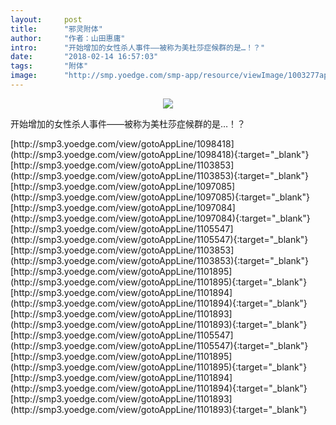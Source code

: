 ```yaml
---
layout:     post
title:      "邪灵附体"
author:     "作者：山田惠庸"
intro:      "开始增加的女性杀人事件——被称为美杜莎症候群的是…！？"
date:       "2018-02-14 16:57:03"
tags:       "附体"
image:      "http://smp.yoedge.com/smp-app/resource/viewImage/1003277appline.png"
---
```

<div style="text-align: center">
<p><img src="http://smp.yoedge.com/smp-app/resource/viewImage/1003277appline.png"/></p>
</div>
<p class="post-meta">
<span>开始增加的女性杀人事件——被称为美杜莎症候群的是…！？</span>
</p>
[http://smp3.yoedge.com/view/gotoAppLine/1098418](http://smp3.yoedge.com/view/gotoAppLine/1098418){:target="_blank"}
[http://smp3.yoedge.com/view/gotoAppLine/1103853](http://smp3.yoedge.com/view/gotoAppLine/1103853){:target="_blank"}
[http://smp3.yoedge.com/view/gotoAppLine/1097085](http://smp3.yoedge.com/view/gotoAppLine/1097085){:target="_blank"}
[http://smp3.yoedge.com/view/gotoAppLine/1097084](http://smp3.yoedge.com/view/gotoAppLine/1097084){:target="_blank"}
[http://smp3.yoedge.com/view/gotoAppLine/1105547](http://smp3.yoedge.com/view/gotoAppLine/1105547){:target="_blank"}
[http://smp3.yoedge.com/view/gotoAppLine/1103853](http://smp3.yoedge.com/view/gotoAppLine/1103853){:target="_blank"}
[http://smp3.yoedge.com/view/gotoAppLine/1101895](http://smp3.yoedge.com/view/gotoAppLine/1101895){:target="_blank"}
[http://smp3.yoedge.com/view/gotoAppLine/1101894](http://smp3.yoedge.com/view/gotoAppLine/1101894){:target="_blank"}
[http://smp3.yoedge.com/view/gotoAppLine/1101893](http://smp3.yoedge.com/view/gotoAppLine/1101893){:target="_blank"}
[http://smp3.yoedge.com/view/gotoAppLine/1105547](http://smp3.yoedge.com/view/gotoAppLine/1105547){:target="_blank"}
[http://smp3.yoedge.com/view/gotoAppLine/1101895](http://smp3.yoedge.com/view/gotoAppLine/1101895){:target="_blank"}
[http://smp3.yoedge.com/view/gotoAppLine/1101894](http://smp3.yoedge.com/view/gotoAppLine/1101894){:target="_blank"}
[http://smp3.yoedge.com/view/gotoAppLine/1101893](http://smp3.yoedge.com/view/gotoAppLine/1101893){:target="_blank"}


